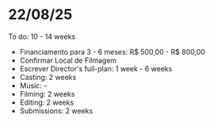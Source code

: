 # 22/08/25

To do: 10 - 14 weeks
- Financiamento para 3 - 6 meses: R$ 500,00 - R$ 800,00
- Confirmar Local de Filmagem
- Escrever Director's full-plan: 1 week - 6 weeks
- Casting: 2 weeks
- Music: -
- Filming: 2 weeks
- Editing: 2 weeks
- Submissions: 2 weeks